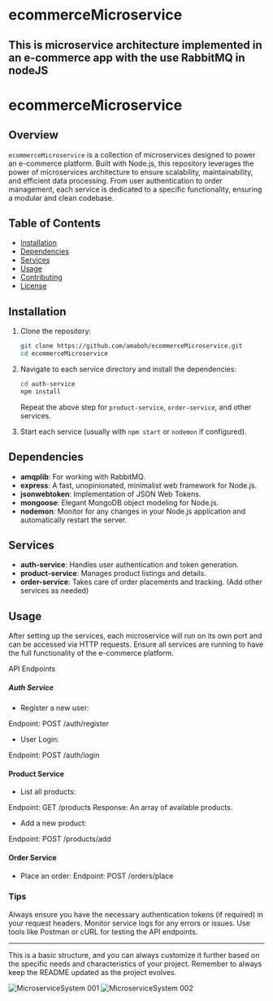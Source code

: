 # ecommerceMicroservice
This is microservice architecture implemented in an e-commerce app with the use RabbitMQ in nodeJS
---

# ecommerceMicroservice

## Overview
`ecommerceMicroservice` is a collection of microservices designed to power an e-commerce platform. Built with Node.js, this repository leverages the power of microservices architecture to ensure scalability, maintainability, and efficient data processing. From user authentication to order management, each service is dedicated to a specific functionality, ensuring a modular and clean codebase.

## Table of Contents
- [Installation](#installation)
- [Dependencies](#dependencies)
- [Services](#services)
- [Usage](#usage)
- [Contributing](#contributing)
- [License](#license)

## Installation
1. Clone the repository:
   ```bash
   git clone https://github.com/amaboh/ecommerceMicroservice.git
   cd ecommerceMicroservice
   ```

2. Navigate to each service directory and install the dependencies:
   ```bash
   cd auth-service
   npm install
   ```

   Repeat the above step for `product-service`, `order-service`, and other services.

3. Start each service (usually with `npm start` or `nodemon` if configured).

## Dependencies
- **amqplib**: For working with RabbitMQ.
- **express**: A fast, unopinionated, minimalist web framework for Node.js.
- **jsonwebtoken**: Implementation of JSON Web Tokens.
- **mongoose**: Elegant MongoDB object modeling for Node.js.
- **nodemon**: Monitor for any changes in your Node.js application and automatically restart the server.

## Services
- **auth-service**: Handles user authentication and token generation.
- **product-service**: Manages product listings and details.
- **order-service**: Takes care of order placements and tracking.
(Add other services as needed)

## Usage
After setting up the services, each microservice will run on its own port and can be accessed via HTTP requests. Ensure all services are running to have the full functionality of the e-commerce platform.

API Endpoints
##### Auth Service
- Register a new user:

Endpoint: POST /auth/register

- User Login:

Endpoint: POST /auth/login

#### Product Service
- List all products:

Endpoint: GET /products
Response: An array of available products.

- Add a new product:

Endpoint: POST /products/add

#### Order Service
- Place an order:
Endpoint: POST /orders/place

### Tips
Always ensure you have the necessary authentication tokens (if required) in your request headers.
Monitor service logs for any errors or issues.
Use tools like Postman or cURL for testing the API endpoints.

---

This is a basic structure, and you can always customize it further based on the specific needs and characteristics of your project. Remember to always keep the README updated as the project evolves.

![MicroserviceSystem 001](https://user-images.githubusercontent.com/85511496/175569034-6d3cac31-6fba-4ec7-968a-80e96ddd5905.jpeg)
![MicroserviceSystem 002](https://user-images.githubusercontent.com/85511496/175569238-ef561d8e-cde0-420e-b34d-21733951c642.jpeg)


